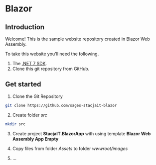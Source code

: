 # Blazor 

## Introduction

Welcome! This is the sample website repository created in Blazor Web Assembly.

To take this website you'll need the following.

1. The [.NET 7 SDK](https://dotnet.microsoft.com/en-us/download/dotnet/7.0).
2. Clone this git repository from GitHub.

## Get started

1. Clone the Git Repository
``` bash
git clone https://github.com/sages-stacjait-blazor
```

2. Create folder _src_
``` bash
mkdir src
```

3. Create project **StacjaIT.BlazorApp** with using template **Blazor Web Assembly App Empty**

4. Copy files from folder _Assets_ to folder _wwwroot/images_

5. ...


